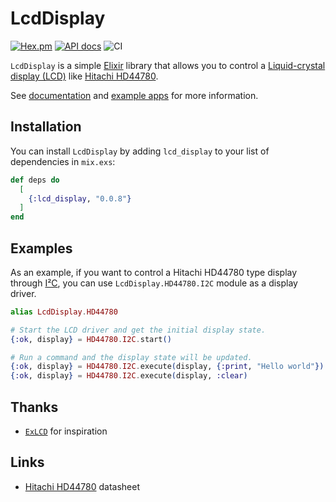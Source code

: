 # LcdDisplay

[![Hex.pm](https://img.shields.io/hexpm/v/lcd_display.svg)](https://hex.pm/packages/lcd_display)
[![API docs](https://img.shields.io/hexpm/v/lcd_display.svg?label=hexdocs)](https://hexdocs.pm/lcd_display/LcdDisplay.html)
![CI](https://github.com/mnishiguchi/lcd_display/workflows/CI/badge.svg)

`LcdDisplay` is a simple [Elixir](https://elixir-lang.org/) library that allows you to control a [Liquid-crystal display (LCD)](https://en.wikipedia.org/wiki/Liquid-crystal_display) like [Hitachi HD44780](https://en.wikipedia.org/wiki/Hitachi_HD44780_LCD_controller).

See [documentation](https://hexdocs.pm/lcd_display/LcdDisplay.html) and [example apps](https://github.com/mnishiguchi/lcd_display/tree/main/examples) for more information.

## Installation

You can install `LcdDisplay` by adding `lcd_display` to your list of dependencies in `mix.exs`:

```elixir
def deps do
  [
    {:lcd_display, "0.0.8"}
  ]
end
```

## Examples

As an example, if you want to control a Hitachi HD44780 type display through
[I²C](https://en.wikipedia.org/wiki/I%C2%B2C), you can use `LcdDisplay.HD44780.I2C` module as a
display driver.

```elixir
alias LcdDisplay.HD44780

# Start the LCD driver and get the initial display state.
{:ok, display} = HD44780.I2C.start()

# Run a command and the display state will be updated.
{:ok, display} = HD44780.I2C.execute(display, {:print, "Hello world"})
{:ok, display} = HD44780.I2C.execute(display, :clear)
```

## Thanks

- [`ExLCD`](https://github.com/cthree/ex_lcd) for inspiration

## Links

- [Hitachi HD44780](https://cdn-shop.adafruit.com/datasheets/HD44780.pdf) datasheet
